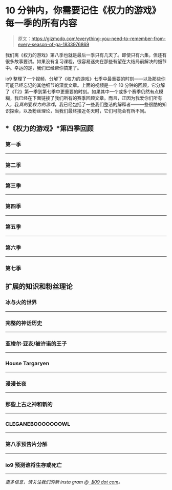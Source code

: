 # 10 分钟内，你需要记住《权力的游戏》每一季的所有内容

> 原文：<https://gizmodo.com/everything-you-need-to-remember-from-every-season-of-ga-1833976869>

我们离《权力的游戏》第八季也就是最后一季只有几天了。即使只有六集，但还有很多故事要讲。如果没有复习课程，很容易迷失在那些有望在大结局前解决的细节中。幸运的是，我们已经帮你搞定了。

io9 整理了一个视频，分解了《权力的游戏》七季中最重要的时刻——以及那些你可能已经忘记的其他细节的深度文章。上面的视频是一个 10 分钟的回顾，它分解了《T2》第一季到第七季中更重要的时刻。如果其中一个或多个赛季仍然有点模糊，我已经在下面链接了我们所有的赛季回顾文章。而且，正因为我爱你们所有人，我*真的*爱*权力的游戏*，我已经包括了一些我们整洁的解释者——一些很酷的知识探索，以及粉丝理论，当我们最终接近冬天时，它们可能会有所不同。

## *《权力的游戏》*第四季回顾

### 第一季



* * *

### 第二季



* * *

### 第三季



* * *

### 第四季



* * *

### 第五季



* * *

### 第六季



* * *

### 第七季



## 扩展的知识和粉丝理论

### 冰与火的世界

* * *

### 完整的神话历史

* * *

### 亚梭尔·亚亥/被许诺的王子

* * *

### House Targaryen

* * *

### **漫漫长夜**

* * *

### 那些上古之神和新的

* * *

### CLEGANEBOOOOOOOWL

* * *

### 第八季预告片分解

* * *

### io9 预测谁将生存或死亡



* * *

*更多信息，请关注我们的新 insta gram @*[*【i09 dot com*](https://www.instagram.com/io9dotcom/)*。*
